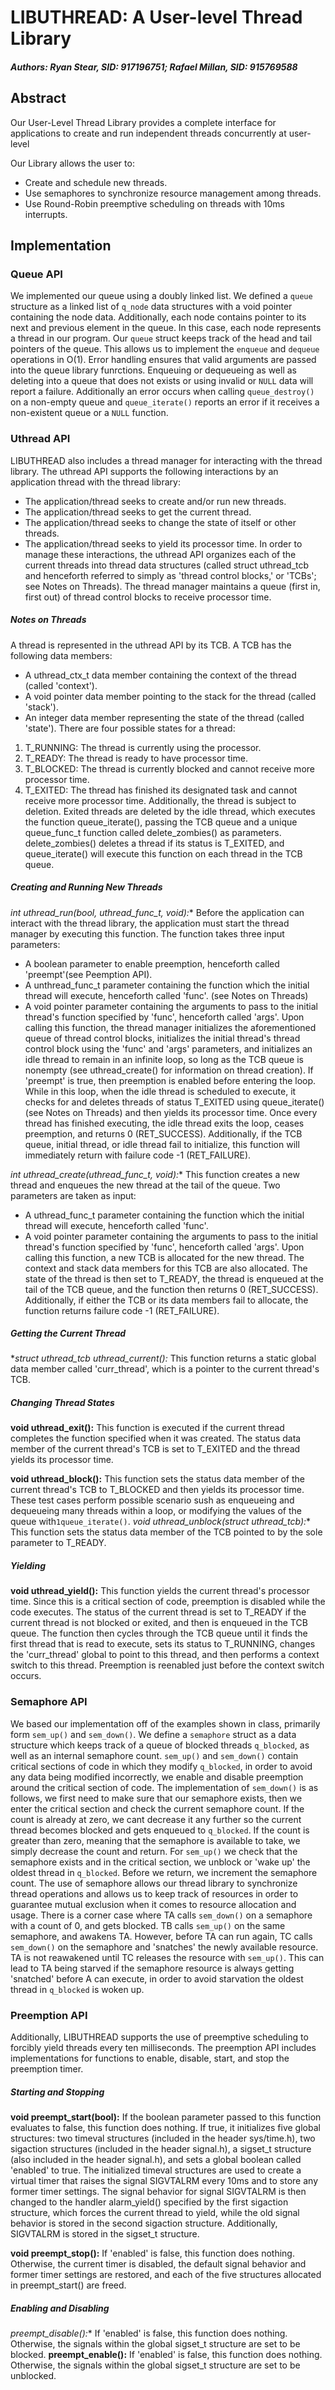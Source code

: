 # LIBUTHREAD: A User-level Thread Library
##### Authors: _Ryan Stear, SID: 917196751; Rafael Millan, SID: 915769588_

## Abstract
Our User-Level Thread Library provides a complete interface for
applications to create and run independent threads concurrently at user-level

Our Library allows the user to:
- Create and schedule new threads.
- Use semaphores to synchronize resource management among threads.
- Use Round-Robin preemptive scheduling on threads with 10ms interrupts.

## Implementation

### Queue API
We implemented our queue using a doubly linked list. We defined a `queue`
structure as a linked list of `q_node` data structures with a void pointer
containing the node data. Additionally, each node contains pointer to its next
and previous element in the queue. In this case, each node represents a thread
in our program. Our `queue` struct keeps track of the head and tail pointers of
the queue. This allows us to implement the `enqueue` and `dequeue` operations
in O(1). Error handling ensures that valid arguments are passed into the queue
library funrctions. Enqueuing or dequeueing as well as deleting into a queue
that does not exists or using invalid or `NULL` data will report a failure.
Additionally an error occurs when calling `queue_destroy()` on a non-empty
queue and `queue_iterate()` reports an error if it receives a non-existent
queue or a `NULL` function.

### Uthread API
LIBUTHREAD also includes a thread manager for interacting with the thread
library. The uthread API supports the following interactions by an application
thread with the thread library:
* The application/thread seeks to create and/or run new threads.
* The application/thread seeks to get the current thread.
* The application/thread seeks to change the state of itself or other threads.
* The application/thread seeks to yield its processor time.
In order to manage these interactions, the uthread API organizes each of the
current threads into thread data structures (called struct uthread_tcb and
henceforth referred to simply as 'thread control blocks,' or 'TCBs'; see Notes
on Threads). The thread manager maintains a queue (first in, first out) of
thread control blocks to receive processor time.

##### Notes on Threads
A thread is represented in the uthread API by its TCB. A TCB has the following
data members:
* A uthread_ctx_t data member containing the context of the thread (called
  'context').
* A void pointer data member pointing to the stack for the thread (called
  'stack').
* An integer data member representing the state of the thread (called 'state').
There are four possible states for a thread:
1. T_RUNNING: The thread is currently using the processor.
2. T_READY: The thread is ready to have processor time.
3. T_BLOCKED: The thread is currently blocked and cannot receive more processor
   time.
4. T_EXITED: The thread has finished its designated task and cannot receive
more processor time. Additionally, the thread is subject to deletion.
Exited threads are deleted by the idle thread, which executes the function
queue_iterate(), passing the TCB queue and a unique queue_func_t function
called delete_zombies() as parameters. delete_zombies() deletes a thread if its
status is T_EXITED, and queue_iterate() will execute this function on each
thread in the TCB queue.

##### Creating and Running New Threads
**int uthread_run(bool, uthread_func_t, void*):**
Before the application can interact with the thread library, the application
must start the thread manager by executing this function. The function takes
three input parameters:
* A boolean parameter to enable preemption, henceforth called 'preempt'(see
	Peemption API).
* A unthread_func_t parameter containing the function which the initial thread
  will execute, henceforth called 'func'. (see Notes on Threads)
* A void pointer parameter containing the arguments to pass to the initial
  thread's function specified by 'func', henceforth called 'args'.
Upon calling this function, the thread manager initializes the aforementioned
queue of thread control blocks, initializes the initial thread's thread control
block using the 'func' and 'args' parameters, and initializes an idle thread to
remain in an infinite loop, so long as the TCB queue is nonempty (see
uthread_create() for information on thread creation). If 'preempt' is true,
then preemption is enabled before entering the loop. While in this loop, when
the idle thread is scheduled to execute, it checks for and deletes threads of
status T_EXITED using queue_iterate() (see Notes on Threads) and then yields
its processor time. Once every thread has finished executing, the idle thread
exits the loop, ceases preemption, and returns 0 (RET_SUCCESS). Additionally,
if the TCB queue, initial thread, or idle thread fail to initialize, this
function will immediately return with failure code -1 (RET_FAILURE).

**int uthread_create(uthread_func_t, void*):**
This function creates a new thread and enqueues the new thread at the tail of
the queue. Two parameters are taken as input:
* A uthread_func_t parameter containing the function which the initial thread
  will execute, henceforth called 'func'.
* A void pointer parameter containing the arguments to pass to the initial
  thread's function specified by 'func', henceforth called 'args'.
Upon calling this function, a new TCB is allocated for the new thread. The
context and stack data members for this TCB are also allocated. The state of
the thread is then set to T_READY, the thread is enqueued at the tail of the
TCB queue, and the function then returns 0 (RET_SUCCESS). Additionally, if
either the TCB or its data members fail to allocate, the function returns
failure code -1 (RET_FAILURE).

##### Getting the Current Thread
**struct uthread_tcb *uthread_current():**
This function returns a static global data member called 'curr_thread', which
is a pointer to the current thread's TCB.

##### Changing Thread States
**void uthread_exit():**
This function is executed if the current thread completes the function
specified when it was created. The status data member of the current thread's
TCB is set to T_EXITED and the thread yields its processor time.

**void uthread_block():**
This function sets the status data member of the current thread's TCB to
T_BLOCKED and then yields its processor time.
	These test cases perform possible scenario sush as enqueueing and dequeueing many threads within a loop, or modifying the values of the queue with`1queue_iterate()`.
**void uthread_unblock(struct uthread_tcb*):**
This function sets the status data member of the TCB pointed to by the sole
parameter to T_READY.

##### Yielding
**void uthread_yield():**
This function yields the current thread's processor time. Since this is a
critical section of code, preemption is disabled while the code executes. The
status of the current thread is set to T_READY if the current thread is not
blocked or exited, and then is enqueued in the TCB queue. The function then
cycles through the TCB queue until it finds the first thread that is read to
execute, sets its status to T_RUNNING, changes the 'curr_thread' global to
point to this thread, and then performs a context switch to this thread.
Preemption is reenabled just before the context switch occurs.

### Semaphore API
We based our implementation off of the examples shown in class, primarily form
`sem_up()` and `sem_down()`. We define a `semaphore` struct as a data structure
which keeps track of a queue of blocked threads `q_blocked`, as well as an
internal semaphore count. `sem_up()` and `sem_down()` contain critical sections
of code in which they modify `q_blocked`, in order to avoid any data being
modified incorrectly, we enable and disable preemption around the critical
section of code. The implementation of `sem_down()` is as follows, we first
need to make sure that our semaphore exists, then we enter the critical section
and check the current semaphore count. If the count is already at zero, we cant
decrease it any further so the current thread becomes blocked and gets enqueued
to `q_blocked`. If the count is greater than zero, meaning that the semaphore
is available to take, we simply decrease the count and return. For `sem_up()`
we check that the semaphore exists and in the critical section, we unblock or
'wake up' the oldest thread in `q_blocked`. Before we return, we increment the
semaphore count. The use of semaphore allows our thread library to synchronize
thread operations and allows us to keep track of resources in order to
guarantee mutual exclusion when it comes to resource allocation and usage.
There is a corner case where TA calls `sem_down()` on a semaphore with a count
of 0, and gets blocked. TB calls `sem_up()` on the same semaphore, and awakens
TA. However, before TA can run again, TC calls `sem_down()` on the semaphore
and 'snatches' the newly available resource. TA is not reawakened until TC
releases the resource with `sem_up()`.  This can lead to TA being starved if the
semaphore resource is always getting 'snatched' before A can execute, in order to avoid starvation the oldest thread in `q_blocked`  is woken up. 


### Preemption API
Additionally, LIBUTHREAD supports the use of preemptive scheduling to forcibly
yield threads every ten milliseconds. The preemption API includes
implementations for functions to enable, disable, start, and stop the
preemption timer.

##### Starting and Stopping
**void preempt_start(bool):**
If the boolean parameter passed to this function evaluates to false, this
function does nothing. If true, it initializes five global structures: two
timeval structures (included in the header sys/time.h), two sigaction
structures (included in the header signal.h), a sigset_t structure (also
included in the header signal.h), and sets a global boolean called 'enabled' to
true. The initialized timeval structures are used to create a virtual timer
that raises the signal SIGVTALRM every 10ms and to store any former timer
settings. The signal behavior for signal SIGVTALRM is then changed to the
handler alarm_yield() specified by the first sigaction structure, which forces
the current thread to yield, while the old signal behavior is stored in the
second sigaction structure. Additionally, SIGVTALRM is stored in the sigset_t
structure.

**void preempt_stop():**
If 'enabled' is false, this function does nothing. Otherwise, the current timer
is disabled, the default signal behavior and former timer settings are
restored, and each of the five structures allocated in preempt_start() are
freed.

##### Enabling and Disabling
**preempt_disable*():**
If 'enabled' is false, this function does nothing. Otherwise, the signals
within the global sigset_t structure are set to be blocked.
**preempt_enable():**
If 'enabled' is false, this function does nothing. Otherwise, the signals
within the global sigset_t structure are set to be unblocked.
